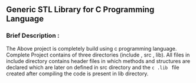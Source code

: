 ## Generic STL Library for C Programming Language<br>
### Brief Description :<br>
The Above project is completely build using c programming language. Complete Project contains of three directories (include , src , lib). 
All files in include directory contains header files in which methods and structures are declared which are later on defined in src directory 
and the ```c .lib ``` file created after compiling the code is present in lib directory.
